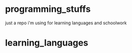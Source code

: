# programming_stuffs
just a repo i'm using for learning languages and schoolwork
# learning_languages
